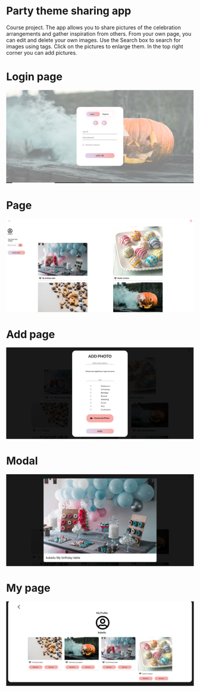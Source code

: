 <h1>Party theme sharing app</h1>

<p>
    Course project.
    The app allows you to share pictures of the celebration arrangements and gather inspiration from others.
    From your own page, you can edit and delete your own images.
    Use the Search box to search for images using tags.
    Click on the pictures to enlarge them.
    In the top right corner you can add pictures.
</p>
<h1>Login page</h1>
<img src="https://github.com/mariksep/webproject_2/blob/master/login.jpg">
<h1>Page</h1>
<img src="https://github.com/mariksep/webproject_2/blob/master/n%C3%A4kym%C3%A4.jpg">
<h1>Add page</h1>
<img src="https://github.com/mariksep/webproject_2/blob/master/add.jpg">
<h1>Modal</h1>
<img src="https://github.com/mariksep/webproject_2/blob/master/modal.jpg">
<h1>My page</h1>
<img src="https://github.com/mariksep/webproject_2/blob/master/my.jpg">

